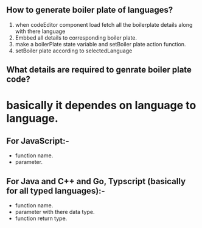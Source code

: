 ## How to generate boiler plate of languages?
1. when codeEditor component load fetch all the boilerplate details along with there language
2. Embbed all details to corresponding boiler plate.
3. make a boilerPlate state variable and setBoiler plate action function.
4. setBoiler plate according to selectedLanguage 


## What details are required to genrate boiler plate code? 
# basically it dependes on language to language.


##  For JavaScript:-
- function name.
- parameter.


## For Java and C++ and Go, Typscript (basically for all typed languages):-
- function name.
- parameter with there data type.
- function return type.


